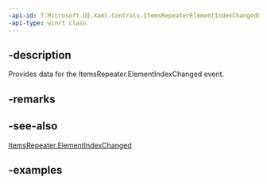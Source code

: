 ```yaml
---
-api-id: T:Microsoft.UI.Xaml.Controls.ItemsRepeaterElementIndexChangedEventArgs
-api-type: winrt class
---
```


## -description

Provides data for the ItemsRepeater.ElementIndexChanged event.

## -remarks

## -see-also

[ItemsRepeater.ElementIndexChanged](itemsrepeater_elementindexchanged.md)

## -examples

